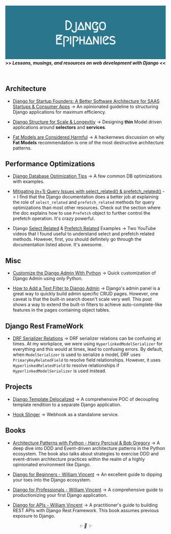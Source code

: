 <div align="center">

![img](./art/logo.png)
<strong>>> <i>Lessons, musings, and resources on web development with Django</i> <<</strong>

&nbsp;

</div>

## Architecture

* [Django for Startup Founders: A Better Software Architecture for SAAS Startups & Consumer Apps](https://alexkrupp.typepad.com/sensemaking/2021/06/django-for-startup-founders-a-better-software-architecture-for-saas-startups-and-consumer-apps.html) -> An opinionated guideline to structuring Django applications for maximum efficiency.

* [Django Structure for Scale & Longevitiy](https://www.youtube.com/watch?v=yG3ZdxBb1oo) -> Designing **thin** Model driven applications around **selectors** and **services**.

* [Fat Models are Considered Harmful](https://news.ycombinator.com/item?id=23322880) -> A hackernews discussion on why **Fat Models** recommendation is one of the most destructive architecture patterns.

## Performance Optimizations

* [Django Database Optimization Tips](https://betterprogramming.pub/django-database-optimization-tips-4e11631dbc2c) -> A few common DB optimizations with examples.

* [Mitigating (n+1) Query Issues with select_related() & prefetch_related()](https://docs.djangoproject.com/en/dev/ref/models/querysets/#prefetch-related) -> I find that the Django documentation does a better job at explaining the role of `select_related` and `prefetch_related` methods for query optimizations than most other resources. Check out the section where the doc explains how to use `Prefetch` object to further control the prefetch operation. It's crazy powerful.

* Django [Select Related](https://www.youtube.com/watch?v=mO-pfdJpnBA) & [Prefetch Related](https://www.youtube.com/watch?v=5-UN4YPDDQc) Examples -> Two YouTube videos that I found useful to understand select and prefetch related methods. However, first, you should definitely go through the documentation listed above. It's awesome.


## Misc

* [Customize the Django Admin With Python](https://realpython.com/customize-django-admin-python/) -> Quick customization of Django Admin using only Python.

* [How to Add a Text Filter to Django Admin](https://hakibenita.com/how-to-add-a-text-filter-to-django-admin) -> Django's admin panel is a great way to quickly build admin specific CRUD pages. However, one caveat is that the built-in search doesn't scale very well. This post shows a way to extend the built-in filters to achieve auto-complete-like features in the pages containing object tables.

## Django Rest FrameWork

* [DRF Serializer Relations](https://www.django-rest-framework.org/api-guide/relations/) -> DRF serializer relations can be confusing at times. At my workplace, we were using `HyperlinkedModelSerializer` for everything and this would at times, lead to confusing errors. By default, when `ModelSerializer` is used to serialize a model, DRF uses `PrimaryKeyRelatedField` to resolve field relationships. However, it uses `HyperlinkedRelatedField` to resolve relationships if `HyperlinkedModelSerializer` is used instead.

## Projects

* [Django Template Delocalized](https://github.com/rednafi/django-template-delocalized) -> A comprehensive POC of decoupling template rendition to a separate Django application.

* [Hook Slinger](https://github.com/rednafi/hook-slinger) -> Webhook as a standalone service.

## Books

* [Architecture Patterns with Python - Harry Percival & Bob Gregory](https://www.goodreads.com/book/show/50083115-architecture-patterns-with-python) -> A deep dive into DDD and Event-driven architecture patterns in the Python ecosystem. The book also talks about strategies to exercise DDD and event-driven architecture practices within the realm of a highly opinionated environment like Django.

* [Django for Beginners - William Vincent](https://djangoforbeginners.com/) -> An excellent guide to dipping your toes into the Django ecosystem.

* [Django for Professionals - William Vincent](https://djangoforprofessionals.com/) -> A comprehensive guide to productionizing your first Django application.

* [Django for APIs - William Vincent](https://djangoforapis.com/) -> A practitioner's guide to building REST APIs with Django Rest Framework. This book assumes previous exposure to Django.

<div align="center">
<i> ✨ 🍰 ✨ </i>
</div>
